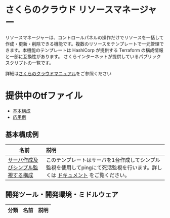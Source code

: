 さくらのクラウド リソースマネージャー
====

リソースマネージャーは、コントロールパネルの操作だけでリソースを一括して作成・更新・削除できる機能です。複数のリソースをテンプレートで一元管理できます。本機能のテンプレートは HashiCorp が提供する Terraform の構成情報と一部に互換性があります。
さくらインターネットが提供しているパブリックスクリプトの一覧です。

詳細は[さくらのクラウドマニュアル](https://manual.sakura.ad.jp/cloud/resource-manager/)をご参照ください

# 提供中のtfファイル

* [基本構成](#basic)
* [応用例](#application)

## <a name="basic">基本構成例</a>

| 名前 | 説明 |
| --- | :--- |
| [サーバ作成及びシンプル監視する構成](./) | このテンプレートはサーバを1台作成してシンプル監視を使用してpingにて死活監視を行います。詳しくは [ドキュメント](./) をご覧ください。  |

## <a name="development">開発ツール・開発環境・ミドルウェア</a>

| 分類 | 名前 | 説明 |
| --- | --- | :--- |
